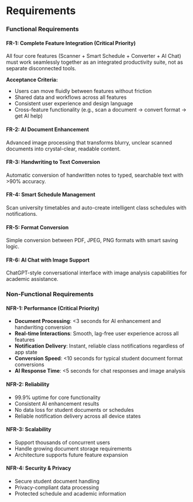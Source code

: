 # Requirements

### Functional Requirements

#### FR-1: Complete Feature Integration (Critical Priority)
All four core features (Scanner + Smart Schedule + Converter + AI Chat) must work seamlessly together as an integrated productivity suite, not as separate disconnected tools.

**Acceptance Criteria:**
- Users can move fluidly between features without friction
- Shared data and workflows across all features
- Consistent user experience and design language
- Cross-feature functionality (e.g., scan a document → convert format → get AI help)

#### FR-2: AI Document Enhancement
Advanced image processing that transforms blurry, unclear scanned documents into crystal-clear, readable content.

#### FR-3: Handwriting to Text Conversion  
Automatic conversion of handwritten notes to typed, searchable text with >90% accuracy.

#### FR-4: Smart Schedule Management
Scan university timetables and auto-create intelligent class schedules with notifications.

#### FR-5: Format Conversion
Simple conversion between PDF, JPEG, PNG formats with smart saving logic.

#### FR-6: AI Chat with Image Support
ChatGPT-style conversational interface with image analysis capabilities for academic assistance.

### Non-Functional Requirements

#### NFR-1: Performance (Critical Priority)
- **Document Processing**: <3 seconds for AI enhancement and handwriting conversion
- **Real-time Interactions**: Smooth, lag-free user experience across all features
- **Notification Delivery**: Instant, reliable class notifications regardless of app state
- **Conversion Speed**: <10 seconds for typical student document format conversions
- **AI Response Time**: <5 seconds for chat responses and image analysis

#### NFR-2: Reliability
- 99.9% uptime for core functionality
- Consistent AI enhancement results
- No data loss for student documents or schedules
- Reliable notification delivery across all device states

#### NFR-3: Scalability
- Support thousands of concurrent users
- Handle growing document storage requirements
- Architecture supports future feature expansion

#### NFR-4: Security & Privacy
- Secure student document handling
- Privacy-compliant data processing
- Protected schedule and academic information